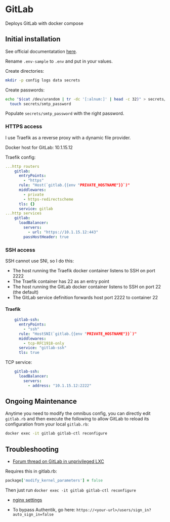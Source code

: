 # GitLab

Deploys GitLab with docker compose

## Initial installation

See official documentatation [here](https://docs.gitlab.com/ee/install/docker/installation.html).

Rename `.env-sample` to `.env` and put in your values.

Create directories:

```sh
mkdir -p config logs data secrets
```

Create passwords:

```sh
echo "$(cat /dev/urandom | tr -dc '[:alnum:]' | head -c 32)" > secrets/initial_root_password.txt &&\
  touch secrets/smtp_password
```

Populate `secrets/smtp_password` with the right password.

### HTTPS access

I use Traefik as a reverse proxy with a dynamic file provider.

Docker host for GitLab: 10.1.15.12

Traefik config:

```yml
...http routers
    gitlab:
      entryPoints:
        - "https"
      rule: "Host(`gitlab.{{env "PRIVATE_HOSTNAME"}}`)"
      middlewares:
        - private
        - https-redirectscheme
      tls: {}
      service: gitlab  
...http services
    gitlab:
      loadBalancer:
        servers:
          - url: "https://10.1.15.12:443"
        passHostHeader: true
```

### SSH access

SSH cannot use SNI, so I do this:

- The host running the Traefik docker container listens to SSH on port 2222
- The Traefik container has 22 as an entry point
- The host running the GitLab docker container listens to SSH on port 22 (the default)
- The GitLab service definition forwards host port 2222 to container 22

#### Traefik

```yml
    gitlab-ssh:
      entryPoints:
        - "ssh"
      rule: "HostSNI(`gitlab.{{env "PRIVATE_HOSTNAME"}}`)"
      middlewares:
        - tcp-RFC1918-only
      service: "gitlab-ssh"
      tls: true
```

TCP service:

```yml
    gitlab-ssh:
      loadBalancer:
        servers:
          - address: "10.1.15.12:2222"
```

## Ongoing Maintenance

Anytime you need to modify the omnibus config, you can directly edit `gitlab.rb` and then execute the following to allow GitLab to reload its configuration from your local `gitlab.rb`:

```sh
docker exec -it gitlab gitlab-ctl reconfigure
```

## Troubleshooting

- [Forum thread on GitLab in unprivileged LXC](https://forum.proxmox.com/threads/installing-official-gitlab-linux-package-on-unprivileged-container.128810/)

Requires this in gitlab.rb:

```rb
package['modify_kernel_parameters'] = false
```

Then just run `docker exec -it gitlab gitlab-ctl reconfigure`

- [nginx settings](https://docs.gitlab.com/omnibus/settings/nginx/)

- To bypass Authentik, go here: `https://<your-url>/users/sign_in?auto_sign_in=false`
